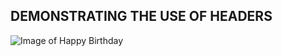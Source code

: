 ## DEMONSTRATING THE USE OF HEADERS

![Image of Happy Birthday](https://thumbs.dreamstime.com/b/happy-birthday-cupcake-celebration-message-160558421.jpg)
